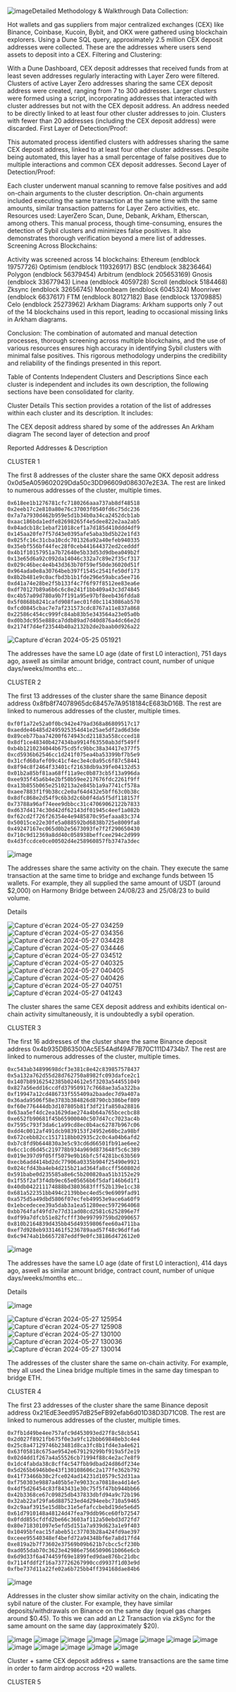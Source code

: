 ![image](https://github.com/foukara/report.md/assets/170763146/fcd36e28-8301-4826-91e6-2c09ab40fed1)Detailed Methodology & Walkthrough
Data Collection:

Hot wallets and gas suppliers from major centralized exchanges (CEX) like Binance, Coinbase, Kucoin, Bybit, and OKX were gathered using blockchain explorers.
Using a Dune SQL query, approximately 2.5 million CEX deposit addresses were collected. These are the addresses where users send assets to deposit into a CEX.
Filtering and Clustering:

With a Dune Dashboard, CEX deposit addresses that received funds from at least seven addresses regularly interacting with Layer Zero were filtered.
Clusters of active Layer Zero addresses sharing the same CEX deposit address were created, ranging from 7 to 300 addresses.
Larger clusters were formed using a script, incorporating addresses that interacted with cluster addresses but not with the CEX deposit address. An address needed to be directly linked to at least four other cluster addresses to join.
Clusters with fewer than 20 addresses (including the CEX deposit address) were discarded.
First Layer of Detection/Proof:

This automated process identified clusters with addresses sharing the same CEX deposit address, linked to at least four other cluster addresses.
Despite being automated, this layer has a small percentage of false positives due to multiple interactions and common CEX deposit addresses.
Second Layer of Detection/Proof:

Each cluster underwent manual scanning to remove false positives and add on-chain arguments to the cluster description.
On-chain arguments included executing the same transaction at the same time with the same amounts, similar transaction patterns for Layer Zero activities, etc.
Resources used: LayerZero Scan, Dune, Debank, Arkham, Etherscan, among others.
This manual process, though time-consuming, ensures the detection of Sybil clusters and minimizes false positives. It also demonstrates thorough verification beyond a mere list of addresses.
Screening Across Blockchains:

Activity was screened across 14 blockchains:
Ethereum (endblock 19757726)
Optimism (endblock 119326917)
BSC (endblock 38236464)
Polygon (endblock 56379454)
Arbitrum (endblock 205653169)
Gnosis (endblock 33677943)
Linea (endblock 4059728)
Scroll (endblock 5184468)
Zksync (endblock 32656745)
Moonbeam (endblock 6045324)
Moonriver (endblock 6637617)
FTM (endblock 80127182)
Base (endblock 13709885)
Celo (endblock 25273962)
Arkham Diagrams:
Arkham supports only 7 out of the 14 blockchains used in this report, leading to occasional missing links in Arkham diagrams.

Conclusion:
The combination of automated and manual detection processes, thorough screening across multiple blockchains, and the use of various resources ensures high accuracy in identifying Sybil clusters with minimal false positives. This rigorous methodology underpins the credibility and reliability of the findings presented in this report.

Table of Contents
Independent Clusters and Descriptions
Since each cluster is independent and includes its own description, the following sections have been consolidated for clarity.

Cluster Details
This section provides a rotation of the list of addresses within each cluster and its description. It includes:

The CEX deposit address shared by some of the addresses
An Arkham diagram
The second layer of detection and proof

Reported Addresses & Description

CLUSTER 1

The first 8 addresses of the cluster share the same OKX deposit address 0x0d5eA059602029Dda50c3DD96609d086307e2E3A. The rest are linked to numerous addresses of the cluster, multiple times.
```
0x618ee1b1276781cfc7180266aaa737ab8df48518
0x2eeb17c2e810a80e76c37003f0540fd6c75dc236
0x7a7a7930d462b959e5d1b34b0a34ca2452dcb1ab
0xaac186bda1edfe82698265f4e5dee822e2aa2ab5
0x04adcb18c1ebaf21018cef1a7d185d410ddd4df9
0x145aa20fe7f57d43e0395afe5aba3bd5b22e1fd3
0x025fc16c31cba10cdc701326a92a40efeb940335
0x35ebf556bf44fec28f0ceb441644372ed2cedddf
0x4b1f10157951a7b72640e5b33d53d9dbea049b2f
0x13e65d6a92c092da14046c332a7c89e2f35cf317
0x029c46bec4e4b43d363b70f59ef50de36020d51f
0x964ada0e8a30764beb397f1545c2541fe50df173
0x8b2b481e9c0acfbd3b1b1fde296e59abca5ee716
0xd41a74e28be2f5b133f4c7f6f97f8512ee83ea6e
0xdf70127b89a6b6c6c8e241f1bb409a43c3d74845
0xc4b57a09d780a9b7f191a95e97bf8eeb436fdda8
0x5f0868b8241cafd908faec01fd0c1143086ab570
0xfcd0845cbac7e7af231573cdc8767a11e837a868
0x22586c454cc999fc84ab83b5e343564a23e05a0b
0xd0b3dc955e888ca7ddb89ad7d40d876a4dc66e2d
0x2174f7d4ef23544b40a2132b2de2baab0d926a22
```
![Capture d'écran 2024-05-25 051921](https://github.com/foukara/report.md/assets/170763146/75a28c90-e539-44d2-aaca-afa3b5a1cc24)


The addresses have the same L0 age (date of first L0 interaction), 751 days ago, aswell as similar amount bridge, contract count, number of unique days/weeks/months etc...

CLUSTER 2

The first 13 addresses of the cluster share the same Binance deposit address 0x8fb8f74078965dc68457e7A9518184cE683bD16B. The rest are linked to numerous addresses of the cluster, multiple times.
```
0xf0f1a72e52a0f0bc942e479ad368a86809517c17
0xaedde46485d2495925354d41e25ae5df2ad6d3de
0x89ceb77baa74200f674943cd21183a558ccced18
0x8df1ce48340b427434ba9914f63550ab3df549ff
0xb4b1210234044b675cd5fc9bbc38a34417e377f5
0xcd5936b62546cc1d241f075ea4ba53399bf7b5e9
0x31cfd60afef09c41cf4ec3e4c0a95c6f87c58441
0x8f94c8f2464f33401cf21638db9a39fe04132d53
0x01b2a85bf81aa68ff11a9ec0b873cb5f13a996da
0xee935f45a6b4e2bf50b59ee217676fdc2261f9ff
0xa13b855b065e2510213a2e845b1a9a7741cf578a
0xaee7883f1f9b38cc2e0af64d432e5bff63c0b38c
0x8dfc868e2d54f9c6b3d2c6b0f4da5f5df118157f
0x73788a96af74eee9dbbcc31c47069062122b7833
0xd637d4174c30d42df62143df01945c4eef1a082b
0xf62cd2f726f26354e4e9485870c95efaaa83c374
0x50015ce22e30fe5a088592bd6838b725e8009fa8
0x49247167ec065d0b2e5673093fe7f2f290650430
0x710c9d12369a8dd40c058938beffcee294c2d999
0x4d3fccdce0ce00502d4e258960857fb3747a3dec
```

![image](https://github.com/foukara/report.md/assets/170763146/c9c93e6e-a29d-4a0a-8656-778004101997)

The addresses share the same activity on the chain. They execute the same transaction at the same time to bridge and exchange funds between 15 wallets. For example, they all supplied the same amount of USDT (around $2,000) on Harmony Bridge between 24/08/23 and 25/08/23 to build volume.

Details

![Capture d'écran 2024-05-27 034259](https://github.com/foukara/report.md/assets/170763146/f9bc1188-ab17-4d3d-a1d4-ba136370cf90)
![Capture d'écran 2024-05-27 034356](https://github.com/foukara/report.md/assets/170763146/ccb991e0-7056-496e-a7fb-7705bd069b8e)
![Capture d'écran 2024-05-27 034428](https://github.com/foukara/report.md/assets/170763146/c4d72b7d-9f0a-485c-95b6-c50c6d381926)
![Capture d'écran 2024-05-27 034446](https://github.com/foukara/report.md/assets/170763146/630c0300-3308-4d0f-bd03-5c80263d2fd0)
![Capture d'écran 2024-05-27 034512](https://github.com/foukara/report.md/assets/170763146/8798a7bf-6f1f-4f9c-b0b3-a14a1fce8b33)
![Capture d'écran 2024-05-27 040325](https://github.com/foukara/report.md/assets/170763146/3699620f-90e4-4bfd-aa90-5cf4aa74c19d)
![Capture d'écran 2024-05-27 040405](https://github.com/foukara/report.md/assets/170763146/5fa7e96d-7e22-4f57-9cd9-c700352ae895)
![Capture d'écran 2024-05-27 040426](https://github.com/foukara/report.md/assets/170763146/8b1168e5-adf0-45d0-85cb-bbc477fd8f84)
![Capture d'écran 2024-05-27 040751](https://github.com/foukara/report.md/assets/170763146/c6618fdc-b759-4bfa-b83e-77d0f6543707)
![Capture d'écran 2024-05-27 041243](https://github.com/foukara/report.md/assets/170763146/3e90e5e2-05cb-4953-9de8-ff35926509e4)

The cluster shares the same CEX deposit address and exhibits identical on-chain activity simultaneously, it is undoubtedly a sybil operation.


CLUSTER 3

The first 16 addresses of the cluster share the same Binance deposit address 0x4b935DB63500Ac5E54Adf49AF7B70C111D4734b7. The rest are linked to numerous addresses of the cluster, multiple times.

```
0xc543ab34899698dcf3e381c8e42c839857578437
0x5a132a762d55d28d762750a8982fc093dafce2c1
0x1407b89162542385b024612e5f3203a544551049
0x827a56edd16ccdfd37950917c7668ae3a5a322ba
0xf19947a12cd486733f555409a2baadec7d9a407a
0x36ada9506f58e3783b384826d8790cb386bef809
0xf60e776444db3d107805b81f3df21fa850a28816
0x63aa5ef4dc2ea1629dae274a4b64a765bcecbc88
0xe652fb90681f45b65900040c507d47cc7023ac4b
0x7595c793f3da6c1a99cd8ec0b4ac62787b967c06
0xdd4c0012af491dcb9839153f24952e60bc2a98bf
0x672cebb82cc1517118bb02935c2c0c4a04b6afd2
0xb7c8fd9b644830a3e5c93cd6d66501fb91ae6ee2
0x6cc1cd6d45c219778b934a969d873648f5c6c389
0x019e397d9f05ff5079e9b16bfc5f4281bc63b569
0xecb6add414bd2dc77906a0335b904f25490e9921
0x024cfd43ba4eb4d215b21ad364fa8ccff560802d
0x591babe0d235585a8e6c5b200820aa51b3152e29
0x1f55f2af3f4db9ec65e05656b6f5daf146b6d1f1
0x40db042211174888bd3803683fff52b139e1cc38
0x681a522351bb494c2139bbec4ed5c9e6909fad91
0xa575d5a49dbd5806f07ecfeb49953e9ace6a60f9
0x1ebcedecee39a5dab3a1ea51280eec5972964068
0xbb764faf49fd7e77d31ad08cd2581c6252896e7f
0xdf99a7dfcb51e82fcfff30e99799759bd2090657
0x810b2164839d435bb45d49359806fee60a4711ba
0xef7d928eb9331461f5236789aad57f48c96dffa6
0x6c9474ab1b6657287eddf9e0fc38186d472612e0
```

![image](https://github.com/foukara/report.md/assets/170763146/a6469402-c99f-423b-ade3-db5e9f2adf45)

The addresses have the same L0 age (date of first L0 interaction), 414 days ago, aswell as similar amount bridge, contract count, number of unique days/weeks/months etc...

Details

![image](https://github.com/foukara/report.md/assets/170763146/d7970f41-5be3-4579-b6f8-369ff7cca016)

![Capture d'écran 2024-05-27 125954](https://github.com/foukara/report.md/assets/170763146/0666397b-c3af-4750-abef-8d953bb87840)
![Capture d'écran 2024-05-27 125908](https://github.com/foukara/report.md/assets/170763146/ce318c66-bea0-4a21-995f-1f4ac37969e2)
![Capture d'écran 2024-05-27 130100](https://github.com/foukara/report.md/assets/170763146/4b5e85d1-4099-4210-b3e4-4d13a6fff485)
![Capture d'écran 2024-05-27 130036](https://github.com/foukara/report.md/assets/170763146/31ece054-f990-435f-a6e3-f4560ec1d303)
![Capture d'écran 2024-05-27 130014](https://github.com/foukara/report.md/assets/170763146/a4ca5a11-6520-4b29-b282-5e6c177f1f7f)

The addresses of the cluster share the same on-chain activity. For example, they all used the Linea bridge multiple times in the same day timespan to bridge ETH.


CLUSTER 4

The first 23 addresses of the cluster share the same Binance deposit address 0x21EdE3eed957dB25eFB92efab6d01D38D3D71C0B. The rest are linked to numerous addresses of the cluster, multiple times.

```
0x7fb1d49be4ee757afc9d453093ed27f8c58cb541
0x2d027f8921fb675f0e3a9fc12bbb69848eb3c4e4
0x25c8a47129746b23481d8ca3fc8b1fd4e3a4e621
0x63f05818c675ae9542e679129299bf919a5f2e19
0x02d4dd1f267a4a55526cb71994f88c4e2ac7e8f9
0x1dc4fabda38c8cff4c547fbb9dbad24d86df234e
0x5d265b6946b0e43f130108606c2a177fe362b792
0x41f73466b30c2fce024ad14231d10579c52d31aa
0xf750303e9887a405b5e7e9033ca70818ea4d14e5
0x4df5d26454c83f843431e30c75f5f47bb944bb66
0x42b3368ce67c09825db437833dbfd94a9c72b196
0x32ab22af29fa6d887523ed4d294eebc710a59465
0x2c9aaf3915e15d8bc31e5efafccbebd19de5e6d5
0x61d7910148a48124d47fea79ddb96ce60fb72547
0x0fdd855cfdfd2be66c3603af112a50ebd3d72fd7
0x80e718301097e5efd5d151a7a939d623a1e9f403
0x10495bfeac15fabeb51c37703b28a424fd9ae397
0xceee95540348ef4befd72a94348bf6e7a8d17fd4
0xe819a2b7f73602e37569b09b621b7cbcc5cf230b
0xad055dab70c3623e42986e7566509061b066e6cb
0x6d9d33f6a474459f69e1899fed9dae876bc21dbc
0x7114fddf2f16a737726267990ccd9937f1d03e9d
0xfbe737d11a22fe02a6b725bb4ff394168dae84b6
```

![image](https://github.com/foukara/report.md/assets/170763146/cb45fe0e-3923-4045-940b-253170320a47)


Addresses in the cluster show similar activity on the chain, indicating the sybil nature of the cluster. For example, they have similar deposits/withdrawals on Binance on the same day (equel gas charges around $0.45). To this we can add an L2 Transaction via zkSync for the same amount on the same day (approximately $20).

![image](https://github.com/foukara/report.md/assets/170763146/ed92b899-ef87-42d0-bd2f-fa9359c3d61f)
![image](https://github.com/foukara/report.md/assets/170763146/4b54474b-e7d7-4165-8c79-514ef36a38a7)
![image](https://github.com/foukara/report.md/assets/170763146/5869f6e4-ac5c-4c76-86f4-c8061e09c313)
![image](https://github.com/foukara/report.md/assets/170763146/e4b60bd1-660e-415b-9f19-97ac16825539)
![image](https://github.com/foukara/report.md/assets/170763146/68b23f8e-997a-4391-97f5-0ceae8191bd8)
![image](https://github.com/foukara/report.md/assets/170763146/5e6d32e8-64b0-4693-8322-e6ff478c8522)
![image](https://github.com/foukara/report.md/assets/170763146/84eb984e-c188-4645-9c13-2e518d47b1e5)
![image](https://github.com/foukara/report.md/assets/170763146/3f350ee7-14d1-44e2-835a-f3c7b0a40bda)
![image](https://github.com/foukara/report.md/assets/170763146/d9ed1bb5-23f5-4b42-9d27-12fcd16854b3)
![image](https://github.com/foukara/report.md/assets/170763146/b9aa428f-33e5-49ab-be45-940416cb28d4)
![image](https://github.com/foukara/report.md/assets/170763146/cfbb4f9a-3a29-4f12-9bbd-4ae6beee4f79)
![image](https://github.com/foukara/report.md/assets/170763146/3cce7ccb-3ab7-4ce2-8727-23f19d6facd8)
![image](https://github.com/foukara/report.md/assets/170763146/3bf14cd3-cbce-402c-a9a8-9043ce71b7fe)

Cluster + same CEX deposit address + same transactions are the same time in order to farm airdrop accross +20 wallets.

CLUSTER 5

